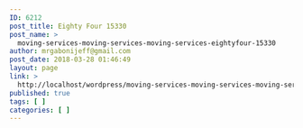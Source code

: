 ```yaml
---
ID: 6212
post_title: Eighty Four 15330
post_name: >
  moving-services-moving-services-moving-services-eightyfour-15330
author: mrgabonijeff@gmail.com
post_date: 2018-03-28 01:46:49
layout: page
link: >
  http://localhost/wordpress/moving-services-moving-services-moving-services-eightyfour-15330/
published: true
tags: [ ]
categories: [ ]
---
```

